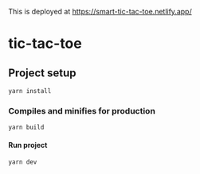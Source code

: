 This is deployed at https://smart-tic-tac-toe.netlify.app/ 

# tic-tac-toe

## Project setup
```
yarn install
```
### Compiles and minifies for production
```
yarn build
```
#### Run project
```
yarn dev
```
